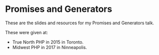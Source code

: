 Promises and Generators
=======================

These are the slides and resources for my Promises and Generators talk.

These were given at:

* True North PHP in 2015 in Toronto.
* Midwest PHP in 2017 in Ninneapolis.
